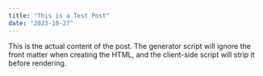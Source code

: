 ```yaml
---
title: "This is a Test Post"
date: "2023-10-27"
---
```



This is the actual content of the post. The generator script will ignore the front matter when creating the HTML, and the client-side script will strip it before rendering.